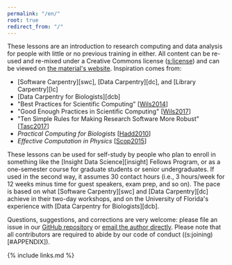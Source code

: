 ```yaml
---
permalink: "/en/"
root: true
redirect_from: "/"
---
```


These lessons are an introduction to research computing and data analysis
for people with little or no previous training in either.
All content can be re-used and re-mixed under a Creative Commons license ([s:license](#APPENDIX))
and can be viewed on [the material's website]({{site.website}}).
Inspiration comes from:

- [Software Carpentry][swc], [Data Carpentry][dc], and [Library Carpentry][lc]
- [Data Carpentry for Biologists][dcb]
- "Best Practices for Scientific Computing" [[Wils2014](#CITE)]
- "Good Enough Practices in Scientific Computing" [[Wils2017](#CITE)]
- "Ten Simple Rules for Making Research Software More Robust" [[Tasc2017](#CITE)]
- *Practical Computing for Biologists* [[Hadd2010](#CITE)]
- *Effective Computation in Physics* [[Scop2015](#CITE)]

These lessons can be used for self-study by people who plan to enroll in
something like the [Insight Data Science][insight] Fellows Program,
or as a one-semester course for graduate students or senior undergraduates.
If used in the second way,
it assumes 30 contact hours
(i.e., 3 hours/week for 12 weeks minus time for guest speakers, exam prep, and so on).
The pace is based on what [Software Carpentry][swc] and [Data Carpentry][dc] achieve in their two-day workshops,
and on the University of Florida's experience with [Data Carpentry for Biologists][dcb].

Questions, suggestions, and corrections are very welcome:
please file an issue in our [GitHub repository]({{site.repo}})
or [email the author directly](mailto:{{site.email}}).
Please note that all contributors are required to abide by
our code of conduct ((s:joining)[#APPENDIX]).

{% include links.md %}
